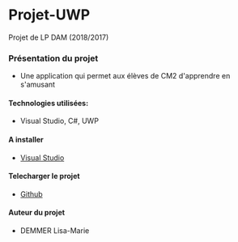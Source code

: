 # Projet-UWP
Projet de LP DAM (2018/2017)
### Présentation du projet
* Une application qui permet aux élèves de CM2 d'apprendre en s'amusant

#### Technologies utilisées:
* Visual Studio, C#, UWP

#### A installer
* [Visual Studio](https://visualstudio.microsoft.com/fr/downloads/)

#### Telecharger le projet
* [Github](https://github.com/Haeliss/Projet-UWP)

#### Auteur du projet
* DEMMER Lisa-Marie
